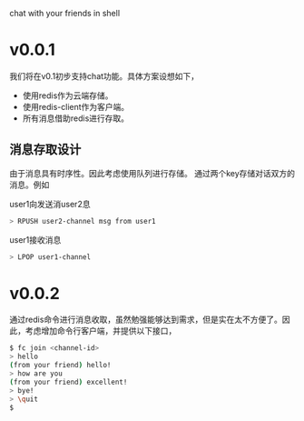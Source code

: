 chat with your friends in shell

# v0.0.1

我们将在v0.1初步支持chat功能。具体方案设想如下，

- 使用redis作为云端存储。
- 使用redis-client作为客户端。
- 所有消息借助redis进行存取。

## 消息存取设计

由于消息具有时序性。因此考虑使用队列进行存储。
通过两个key存储对话双方的消息。例如

user1向发送消user2息
```bash
> RPUSH user2-channel msg from user1
```
user1接收消息
```bash
> LPOP user1-channel
```

# v0.0.2

通过redis命令进行消息收取，虽然勉强能够达到需求，但是实在太不方便了。因此，考虑增加命令行客户端，并提供以下接口，
```bash
$ fc join <channel-id>
> hello
(from your friend) hello!
> how are you
(from your friend) excellent!
> bye!
> \quit
$ 
```